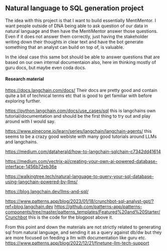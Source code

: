 ## Natural language to SQL generation project
The idea with this project is that I want to build essentially MentiMentor. I
want people outside of DNA being able to ask question of our data in natural
language and then have the MentiMentor answer those questions. Even if it does
not answer them correctly, just having the stakeholder writing down their
thoughts in clear text and have the bot generate something that an analyst can
build on top of, is valuable.

In the ideal case this same bot should be able to answer questions that are
based on our own internal documentaion also, here im thinking mostly of guru
docs, but maybe even coda docs. 

#### Research material

https://docs.langchain.com/docs/ Their docs are pretty good and contain quite a
bit of technical terms etc that is good to get familiar with before exploring
further. 

https://python.langchain.com/docs/use_cases/sql this is langchains own
tutorial/documentation and should be the first thing to try out and play around
with I would say.

https://www.pinecone.io/learn/series/langchain/langchain-agents/ this seems to
be a crazy good webiste with many good tutorials around LLMs and langchains.

https://medium.com/dataherald/how-to-langchain-sqlchain-c7342dd41614

https://medium.com/vectrix-ai/creating-your-own-ai-powered-database-interface-1456b72eb36e

https://walkingtree.tech/natural-language-to-query-your-sql-database-using-langchain-powered-by-llms/

https://blog.langchain.dev/llms-and-sql/

https://www.patterns.app/blog/2023/01/18/crunchbot-sql-analyst-gpt/?ref=blog.langchain.dev
https://github.com/patterns-app/patterns-components/tree/master/patterns_templates/Featured%20and%20Starter/Crunchbot this is the code for the blogpost above it.



From this point and down the materials are not strictly related to generating
sql from natural language, and sending it as a query against db/dw but they are
more focused on feeding a llm with documentation like guru etc. 
https://www.patterns.app/blog/2022/12/21/finetune-llm-tech-support
